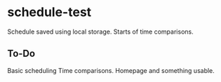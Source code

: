 # schedule-test
Schedule saved using local storage.
Starts of time comparisons.

## To-Do
Basic scheduling
Time comparisons.
Homepage and something usable.

